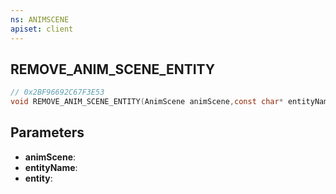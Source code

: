 ```yaml
---
ns: ANIMSCENE
apiset: client
---
```

## REMOVE_ANIM_SCENE_ENTITY

```c
// 0x2BF96692C67F3E53
void REMOVE_ANIM_SCENE_ENTITY(AnimScene animScene,const char* entityName,Entity entity);
```


## Parameters
* **animScene**:
* **entityName**:
* **entity**: